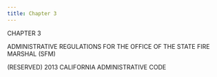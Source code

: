 ```yaml
---
title: Chapter 3
---
```

CHAPTER 3

ADMINISTRATIVE REGULATIONS
FOR THE OFFICE OF THE STATE FIRE MARSHAL (SFM)

(RESERVED)
2013 CALIFORNIA ADMINISTRATIVE CODE
